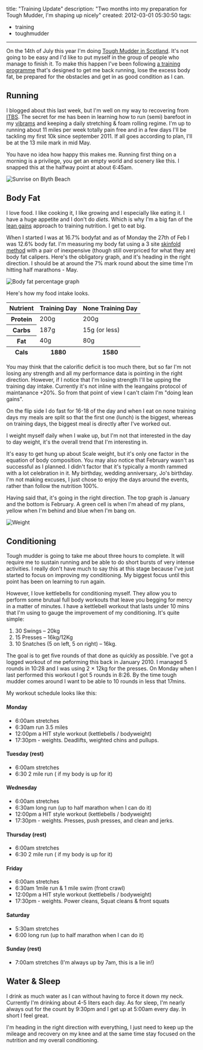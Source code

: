 title: "Training Update"
description: "Two months into my preparation for Tough Mudder, I'm shaping up nicely"
created: 2012-03-01 05:30:50
tags:
  - training
  - toughmudder
---


On the 14th of July this year I'm doing [Tough Mudder in Scotland][0]. It's not going to be easy and I'd like to put myself in the group of people who manage to finish it. To make this happen I've been following [a training programme][1] that's designed to get me back running, lose the excess body fat, be prepared for the obstacles and get in as good condition as I can.

## Running

I blogged about this last week, but I'm well on my way to recovering from [ITBS][3]. The secret for me has been in learning how to run (semi) barefoot in my [vibrams][4] and keeping a daily stretching & foam rolling regime. 
I'm up to running about 11 miles per week totally pain free and in a few days I'll be tackling my first 10k since september 2011. If all goes according to plan, I'll be at the 13 mile mark in mid May.


You have no idea how happy this makes me. Running first thing on a morning is a privilege, you get an empty world and scenery like this. I snapped this at the halfway point at about 6:45am.

![Sunrise on Blyth Beach](/static/blog/2012/03/01/sunrise.jpg)

## Body Fat

I love food. I like cooking it, I like growing and I especially like eating it. I have a huge appetite and I don't do *diets*. Which is why I'm a big fan of the [lean gains][5] approach to training nutrition. I get to eat big. 

When I started I was at 16.7% bodyfat and as of Monday the 27th of Feb I was 12.6% body fat. I'm measuring my body fat using a 3 site [skinfold method][6] with a pair of inexpensive (though still overpriced for what they are) body fat calipers. Here's the obligatory graph, and it's heading in the right direction.  I should be at around the 7% mark round about the sime time I'm hitting half marathons - May.

![Body fat percentage graph](/static/blog/2012/03/01/bodyfat.png)

Here's how my food intake looks.

<table>
  <thead>
    <tr>
      <th>Nutrient</th>
      <th>Training Day</th>
      <th>None Training Day</th>
    </tr>
  </thead>
  <tbody>
    <tr>
        <th>Protein</th>
        <td>200g</td>
        <td>200g</td>
    </tr>
      <tr>
        <th>Carbs</th>
        <td>187g</td>
        <td>15g (or less)</td>
    </tr>
      <tr>
        <th>Fat</th>
        <td>40g</td>
        <td>80g</td>
    </tr>
  </tbody>
  <tfoot>
      <th>Cals</th>
      <th>1880</th>
      <th>1580</th>
  </tfoot>
</table>

You may think that the calorific deficit is too much there, but so far I'm not losing any strength and all my performance data is pointing in the right direction. However, if I notice that I'm losing strength I'll be upping the training day intake. Currently it's not inline with the leangains protocol of maintanance +20%. So from that point of view I can't claim I'm "doing lean gains".

On the flip side I do fast for 16-18 of the day and when I eat on none training days my meals are split so that the first one (lunch) is the biggest, whereas on training days, the biggest meal is directly after I've worked out.

I weight myself daily when I wake up, but I'm not that interested in the day to day weight, it's the overall trend that I'm interesting in.

It's easy to get hung up about Scale weight, but it's only one factor in the equation of body composition. You may also notice that February wasn't as successful as I planned. I didn't factor that it's typically a month rammed with a lot celebration in it. My birthday, wedding anniversary,  Jo's birthday. I'm not making excuses, I just chose to enjoy the days around the events, rather than follow the nutrition 100%.

Having said that, it's going in the right direction. The top graph is January and the bottom is February. A green cell is when I'm ahead of my plans, yellow when I'm behind and blue when I'm bang on. 

![Weight](/static/blog/2012/03/01/weight.png)


## Conditioning

Tough mudder is going to take me about three hours to complete. It will require me to sustain running and be able to do short bursts of very intense activities. I really don't have much to say this at this stage because I've just started to focus on improving my conditioning. My biggest focus until this point has been on learning to run again.

However, I love kettlebells for conditioning myself. They allow you to perform some brutual full body workouts that leave you begging for mercy in a matter of minutes.  I have a kettlebell workout that lasts under 10 mins that I'm using to gauge the improvement of my conditioning.  It's quite simple:

1. 30 Swings &ndash; 20kg
2. 15 Presses &ndash; 16kg/12Kg
3. 10 Snatches (5 on left, 5 on right) &ndash; 16kg.

The goal is to get five rounds of that done as quickly as possible. I've got a logged workout of me peforming this back in January 2010. I managed 5 rounds in 10:28 and I was using 2 &times; 12kg for the presses.  On Monday when I last performed this workout I got 5 rounds in 8:26.  By the time tough mudder comes around I want to be able to 10 rounds in less that 17mins.

My workout schedule looks like this:


#### Monday
* 6:00am stretches
* 6:30am run 3.5 miles 
* 12:00pm a HIT style workout (kettlebells / bodyweight)
* 17:30pm - weights. Deadlifts, weighted chins and pullups.

#### Tuesday (rest)
* 6:00am stretches
* 6:30 2 mile run ( if my body is up for it)

#### Wednesday
* 6:00am stretches
* 6:30am long run (up to half marathon when I can do it)
* 12:00pm a HIT style workout (kettlebells / bodyweight)
* 17:30pm - weights. Presses, push presses, and clean and jerks.

#### Thursday (rest)
* 6:00am stretches
* 6:30 2 mile run ( if my body is up for it)

#### Friday
* 6:00am stretches
* 6:30am 1mile run & 1 mile swim (front crawl)
* 12:00pm a HIT style workout (kettlebells / bodyweight)
* 17:30pm - weights. Power cleans, Squat cleans & front squats

#### Saturday
* 5:30am stretches
* 6:00 long run (up to half marathon when I can do it)


#### Sunday (rest)
* 7:00am stretches (I'm always up by 7am, this is a lie in!)

## Water & Sleep

I drink as much water as I can without having to force it down my neck. Currently I'm drinking about 4-5 liters each day.  As for sleep, I'm nearly always out for the count by 9:30pm and I get up at 5:00am every day.  In short I feel great.

I'm heading in the right direction with everything, I just need to keep up the mileage and recovery on my knee and at the same time stay focused on the nutrition and my overall conditioning.

[0]: http://toughmudder.co.uk/events/scotland/
[1]: 1/blog/tough-mudder-training/
[2]: /blog/dealing-with-illiotibial-band-syndrome/
[3]: http://en.wikipedia.org/wiki/Iliotibial_band_syndrome
[4]: http://www.vibramfivefingers.it/product_details.aspx?model=KOMODOSPORT
[5]: http://leangains.com/
[6]: https://en.wikipedia.org/wiki/Body_fat_percentage#Skinfold_methods